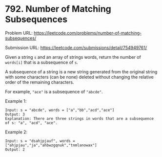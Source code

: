 # 792. Number of Matching Subsequences

Problem URL: https://leetcode.com/problems/number-of-matching-subsequences/

Submission URL: https://leetcode.com/submissions/detail/754949761/

Given a string `s` and an array of strings words, return the number of `words[i]` that is a subsequence of `s`.

A subsequence of a string is a new string generated from the original string with some characters (can be none) deleted without changing the relative order of the remaining characters.

For example, `"ace"` is a subsequence of `"abcde"`.

Example 1:

```aidl
Input: s = "abcde", words = ["a","bb","acd","ace"]
Output: 3
Explanation: There are three strings in words that are a subsequence of s: "a", "acd", "ace".
```

Example 2:
```aidl
Input: s = "dsahjpjauf", words = ["ahjpjau","ja","ahbwzgqnuk","tnmlanowax"]
Output: 2
```
